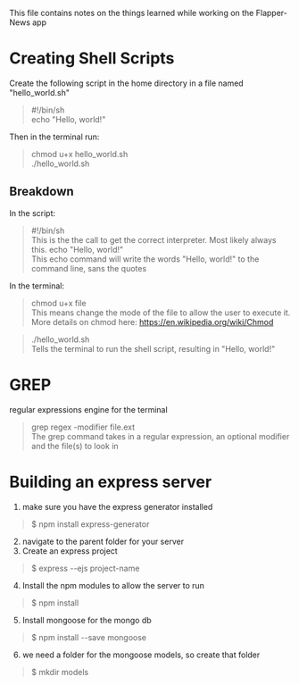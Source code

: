 This file contains notes on the things learned while working on the Flapper-News app
# Creating Shell Scripts

Create the following script in the home directory in a file named "hello_world.sh"
> #!/bin/sh  
> echo "Hello, world!"  

Then in the terminal run:
> chmod u+x hello_world.sh  
> ./hello_world.sh  

## Breakdown
In the script:
> #!/bin/sh  
This is the the call to get the correct interpreter. Most likely always this.
> echo "Hello, world!"  
This echo command will write the words "Hello, world!" to the command line, sans the quotes

In the terminal:
> chmod u+x file  
This means change the mode of the file to allow the user to execute it. More details on chmod here: https://en.wikipedia.org/wiki/Chmod  

> ./hello_world.sh  
Tells the terminal to run the shell script, resulting in "Hello, world!"

# GREP
regular expressions engine for the terminal
> grep regex -modifier file.ext  
The grep command takes in a regular expression, an optional modifier and the file(s) to look in

# Building an express server
1. make sure you have the express generator installed
> $ npm install express-generator  
2. navigate to the parent folder for your server
3. Create an express project
> $ express --ejs project-name  
4. Install the npm modules to allow the server to run
> $ npm install  
5. Install mongoose for the mongo db
> $ npm install --save mongoose  
6. we need a folder for the mongoose models, so create that folder
> $ mkdir models